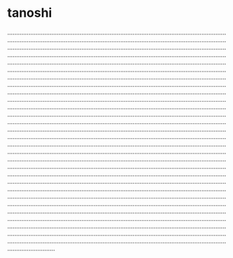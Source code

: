 # tanoshi

.......................................................................................................................................................................................................................................................................................................................................................................................................................................................................................................................................................................................................................................................................................................................................................................................................................................................................................................................................................................................................................................................................................................................................................................................................................................................................................................................................................................................................................................................................................................................................................................................................................................................................................................................................................................................................................................................................................................................................................................................................................................................................................................................................................................................................................................................................................................................................................................................................................................................................................................................................................................................................................................................................................................................................................................................................................................................................................................................................................................................................................................................................................................................................................................................................................................................................................................................................................................................................................................................................................................................................................................................................................................................................................................................................................................
